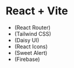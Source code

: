 # React + Vite

- (React Router)
- (Tailwind CSS)
- (Daisy UI)
- (React Icons)
- (Sweet Alert)
- (Firebase)